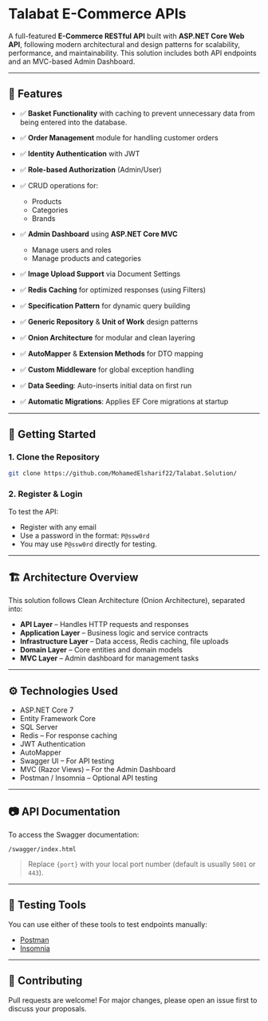 # Talabat E-Commerce APIs

A full-featured **E-Commerce RESTful API** built with **ASP.NET Core Web API**, following modern architectural and design patterns for scalability, performance, and maintainability. This solution includes both API endpoints and an MVC-based Admin Dashboard.

---

## 🔧 Features

- ✅ **Basket Functionality** with caching to prevent unnecessary data from being entered into the database.
- ✅ **Order Management** module for handling customer orders

- ✅ **Identity Authentication** with JWT
- ✅ **Role-based Authorization** (Admin/User)
- ✅ CRUD operations for:
  - Products
  - Categories
  - Brands
- ✅ **Admin Dashboard** using **ASP.NET Core MVC**
  - Manage users and roles
  - Manage products and categories
- ✅ **Image Upload Support** via Document Settings
- ✅ **Redis Caching** for optimized responses (using Filters)
- ✅ **Specification Pattern** for dynamic query building
- ✅ **Generic Repository** & **Unit of Work** design patterns
- ✅ **Onion Architecture** for modular and clean layering
- ✅ **AutoMapper** & **Extension Methods** for DTO mapping
- ✅ **Custom Middleware** for global exception handling
- ✅ **Data Seeding**: Auto-inserts initial data on first run
- ✅ **Automatic Migrations**: Applies EF Core migrations at startup

---

## 🏁 Getting Started

### 1. Clone the Repository

```bash
git clone https://github.com/MohamedElsharif22/Talabat.Solution/
```

### 2. Register & Login

To test the API:

- Register with any email
- Use a password in the format: `P@ssw0rd`
- You may use `P@ssw0rd` directly for testing.

---

## 🏗️ Architecture Overview

This solution follows Clean Architecture (Onion Architecture), separated into:

- **API Layer** – Handles HTTP requests and responses
- **Application Layer** – Business logic and service contracts
- **Infrastructure Layer** – Data access, Redis caching, file uploads
- **Domain Layer** – Core entities and domain models
- **MVC Layer** – Admin dashboard for management tasks

---

## ⚙️ Technologies Used

- ASP.NET Core 7
- Entity Framework Core
- SQL Server
- Redis – For response caching
- JWT Authentication
- AutoMapper
- Swagger UI – For API testing
- MVC (Razor Views) – For the Admin Dashboard
- Postman / Insomnia – Optional API testing

---

## 📷 API Documentation

To access the Swagger documentation:

```
/swagger/index.html
```

> Replace `{port}` with your local port number (default is usually `5001` or `443`).

---

## 🧪 Testing Tools

You can use either of these tools to test endpoints manually:

- [Postman](https://www.postman.com/)
- [Insomnia](https://insomnia.rest/)

---

## 🤝 Contributing

Pull requests are welcome! For major changes, please open an issue first to discuss your proposals.
